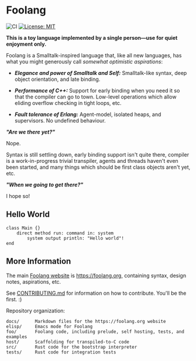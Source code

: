 # Foolang

![CI](https://github.com/nikodemus/foolang/workflows/CI/badge.svg) [![License: MIT](https://img.shields.io/badge/License-MIT-yellow.svg)](https://opensource.org/licenses/MIT)

**This is a toy language implemented by a single person&mdash;use for quiet enjoyment only.**

Foolang is a Smalltalk-inspired language that, like all new languages, has what
you might generously call _somewhat optimistic aspirations_:

- **_Elegance and power of Smalltalk and Self:_** Smalltalk-like syntax, deep object
  orientation, and late binding.

- **_Performance of C++:_** Support for early binding when you need it so that the
  compiler can go to town. Low-level operations which allow eliding overflow
  checking in tight loops, etc.

- **_Fault tolerance of Erlang:_** Agent-model, isolated heaps, and supervisors.
  No undefined behaviour.

**_"Are we there yet?"_**

Nope.

Syntax is still settling down, early binding support isn't quite there, compiler is a work-in-progress trivial transpiler, agents and threads haven't even been started, and many things which should be first class objects aren't yet, etc.

**_"When we going to get there?"_**

I hope so!

## Hello World

``` foolang
class Main {}
    direct method run: command in: system
        system output println: "Hello world"!
end
```

## More Information

The main [Foolang website](https://foolang.org) is https://foolang.org, containing
syntax, design notes, aspirations, etc.

See [CONTRIBUTING.md](CONTRIBUTING.md) for information on how to contribute.
You'll be the first. :)

Repository organization:

```
docs/      Markdown files for the https://foolang.org website
elisp/     Emacs mode for Foolang
foo/       Foolang code, including prelude, self hosting, tests, and examples
host/      Scaffolding for transpiled-to-C code
src/       Rust code for the bootstrap interpreter
tests/     Rust code for integration tests
